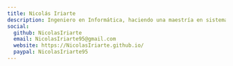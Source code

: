 ```yaml
---
title: Nicolás Iriarte
description: Ingeniero en Informática, haciendo una maestría en sistemas embebidos.
social:
  github: NicolasIriarte
  email: NicolasIriarte95@gmail.com
  website: https://NicolasIriarte.github.io/
  paypal: NicolasIriarte95
---
```

